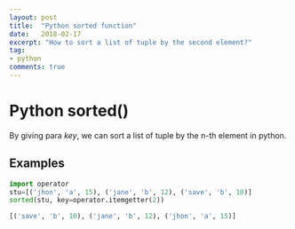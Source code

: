 ```yaml
---
layout: post
title:  "Python sorted function"
date:   2018-02-17
excerpt: "How to sort a list of tuple by the second element?"
tag:
- python
comments: true
---
```


# Python sorted()

By giving para *key*, we can sort a list of tuple by the n-th element in python. 

## Examples

```python
import operator
stu=[('jhon', 'a', 15), ('jane', 'b', 12), ('save', 'b', 10)]  
sorted(stu, key=operator.itemgetter(2))  
```

```python
[('save', 'b', 10), ('jane', 'b', 12), ('jhon', 'a', 15)]
```
